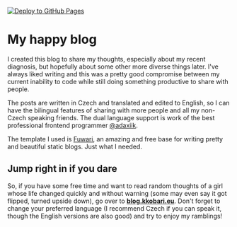 [![Deploy to GitHub Pages](https://github.com/Kkobarii/blog/actions/workflows/deploy.yml/badge.svg)](https://github.com/Kkobarii/blog/actions/workflows/deploy.yml)

# My happy blog

I created this blog to share my thoughts, especially about my recent diagnosis, but hopefully about some other more diverse things later. I've always liked writing and this was a pretty good compromise between my current inability to code while still doing something productive to share with people.

The posts are written in Czech and translated and edited to English, so I can have the bilingual features of sharing with more people and all my non-Czech speaking friends. The dual language support is work of the best professional frontend programmer [@adaxiik](https://github.com/adaxiik).

The template I used is [Fuwari](https://github.com/saicaca/fuwari), an amazing and free base for writing pretty and beautiful static blogs. Just what I needed.

## Jump right in if you dare

So, if you have some free time and want to read random thoughts of a girl whose life changed quickly and without warning (some may even say it got flipped, turned upside down), go over to **[blog.kkobari.eu](blog.kkobari.eu)**. Don't forget to change your preferred language (I recommend Czech if you can speak it, though the English versions are also good) and try to enjoy my ramblings!
